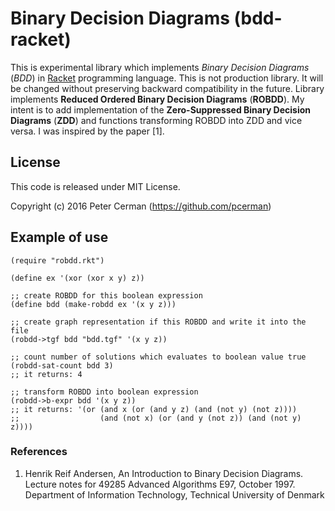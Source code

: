 # Binary Decision Diagrams (bdd-racket)

This is experimental library which implements _Binary Decision Diagrams_
(_BDD_) in [Racket](https://racket-lang.org) programming language.
This is not production library. It will be changed without preserving
backward compatibility in the future. Library implements **Reduced
Ordered Binary Decision Diagrams** (**ROBDD**). My intent is to add
implementation of the **Zero-Suppressed Binary Decision Diagrams**
(**ZDD**) and functions transforming ROBDD into ZDD and vice versa.
I was inspired by the paper [1].

## License

This code is released under MIT License.

Copyright (c) 2016 Peter Cerman (https://github.com/pcerman)

## Example of use
```Racket
(require "robdd.rkt")

(define ex '(xor (xor x y) z))

;; create ROBDD for this boolean expression
(define bdd (make-robdd ex '(x y z)))

;; create graph representation if this ROBDD and write it into the file
(robdd->tgf bdd "bdd.tgf" '(x y z))

;; count number of solutions which evaluates to boolean value true
(robdd-sat-count bdd 3)
;; it returns: 4

;; transform ROBDD into boolean expression
(robdd->b-expr bdd '(x y z))
;; it returns: '(or (and x (or (and y z) (and (not y) (not z))))
;;                  (and (not x) (or (and y (not z)) (and (not y) z))))
```

### References

1. Henrik Reif Andersen, An Introduction to Binary Decision Diagrams. Lecture
   notes for 49285 Advanced Algorithms E97, October 1997. Department of
   Information Technology, Technical University of Denmark
